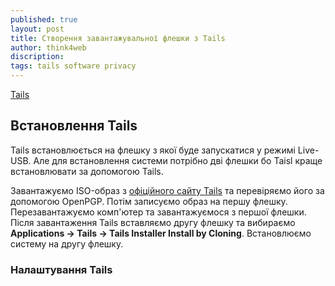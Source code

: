 ```yaml
---
published: true
layout: post
title: Створення завантажувальної флешки з Tails
author: think4web
discription:
tags: tails software privacy
---
```


[Tails](/Tails)

## Встановлення Tails

Tails встановлюється на флешку з якої буде запускатися у режимі Live-USB. Але для встановлення системи потрібно дві флешки бо Taisl краще встановлювати за допомогою Tails.

Завантажуємо ISO-образ з [офіційного сайту Tails](https://tails.boum.org/) та перевіряємо його за допомогою OpenPGP. Потім записуємо образ на першу флешку. Перезавантажуємо комп'ютер та завантажуємося з першої флешки. Після завантаження Tails вставляємо другу флешку та вибираємо **Applications → Tails → Tails Installer Install by Cloning**. Встановлюємо систему на другу флешку.

### Налаштування Tails 
